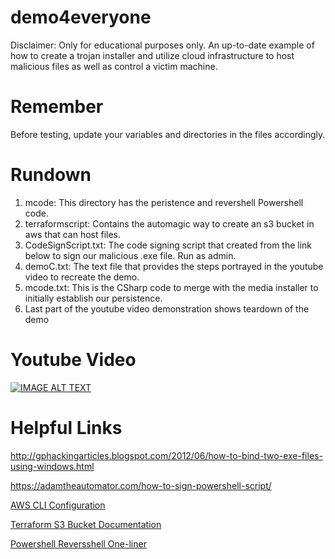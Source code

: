 # demo4everyone
Disclaimer: Only for educational purposes only. 
An up-to-date example of how to create a trojan installer and utilize cloud infrastructure to host malicious files as well as control a victim machine.

# Remember
Before testing, update your variables and directories in the files accordingly.

# Rundown
1. mcode: This directory has the peristence and revershell Powershell code.
2. terraformscript: Contains the automagic way to create an s3 bucket in aws that can host files.
3. CodeSignScript.txt: The code signing script that created from the link below to sign our malicious .exe file. Run as admin.
4. demoC.txt: The text file that provides the steps portrayed in the youtube video to recreate the demo.
5. mcode.txt: This is the CSharp code to merge with the media installer to initially establish our persistence.
6. Last part of the youtube video demonstration shows teardown of the demo

# Youtube Video

[![IMAGE ALT TEXT](http://img.youtube.com/vi/xh1IrSag46w/0.jpg)](http://www.youtube.com/watch?v=xh1IrSag46w "1. Demo of Trojan Backdoor")

# Helpful Links
http://gphackingarticles.blogspot.com/2012/06/how-to-bind-two-exe-files-using-windows.html

https://adamtheautomator.com/how-to-sign-powershell-script/

[AWS CLI Configuration](https://docs.aws.amazon.com/cli/latest/userguide/cli-chap-configure.html)

[Terraform S3 Bucket Documentation](https://registry.terraform.io/providers/hashicorp/aws/4.8.0/docs/resources/s3_bucket)

[Powershell Reversshell One-liner](https://gist.github.com/egre55/c058744a4240af6515eb32b2d33fbed3)


